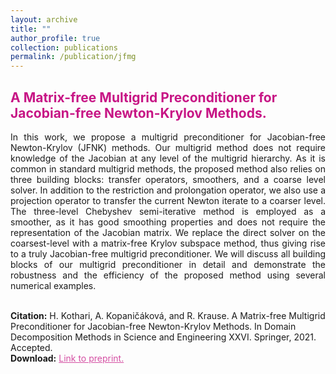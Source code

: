```yaml
---
layout: archive
title: ""
author_profile: true
collection: publications
permalink: /publication/jfmg
---
```


## <span style="color:rgb(199, 21, 133)"> A Matrix-free Multigrid Preconditioner for Jacobian-free Newton-Krylov Methods. </span>
<div style="text-align: justify">In this work, we propose a multigrid preconditioner for Jacobian-free Newton-Krylov (JFNK) methods. Our multigrid method does not require knowledge of the Jacobian at any level of the multigrid hierarchy. As it is common in standard multigrid methods, the proposed method also relies on three building blocks: transfer operators, smoothers, and a coarse level solver. In addition to the restriction and prolongation operator, we also use a projection operator to transfer the current Newton iterate to a coarser level. The three-level Chebyshev semi-iterative method is employed as a smoother, as it has good smoothing properties and does not require the representation of the Jacobian matrix. We replace the direct solver on the coarsest-level with a matrix-free Krylov subspace method, thus giving rise to a truly Jacobian-free multigrid preconditioner. We will discuss all building blocks of our multigrid preconditioner in detail and demonstrate the robustness and the efficiency of the proposed method using several numerical examples.
</div><br />


**Citation:** H. Kothari, A. Kopaničáková, and R. Krause. A Matrix-free Multigrid Preconditioner for Jacobian-free Newton-Krylov Methods. In Domain Decomposition Methods in Science and Engineering XXVI. Springer, 2021. Accepted. <br />
**Download:** <a href="https://arxiv.org/abs/2203.13738" style="color:rgb(199, 21, 133,0.75);"> Link to preprint.</a> <br />







